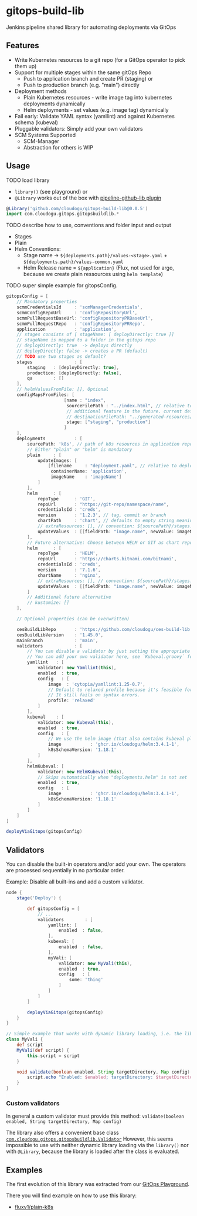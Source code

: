 # gitops-build-lib

Jenkins pipeline shared library for automating deployments via GitOps

## Features

* Write Kubernetes resources to a git repo (for a GitOps operator to pick them up)
* Support for multiple stages within the same gitOps Repo
    * Push to application branch and create PR (staging) or
    * Push to production branch (e.g. "main") directly
* Deployment methods
    * Plain Kubernetes resources - write image tag into kubernetes deployments dynamically
    * Helm deployments - set values (e.g. image tag) dynamically
* Fail early: Validate YAML syntax (yamllint) and against Kubernetes schema (kubeval)
* Pluggable validators: Simply add your own validators
* SCM Systems Supported
    * SCM-Manager
    * Abstraction for others is WIP

## Usage

TODO load library 
* `library()` (see playground) or
* `@Library` works out of the box with [pipeline-github-lib plugin](https://plugins.jenkins.io/pipeline-github-lib/)

```groovy
@Library('github.com/cloudogu/gitops-build-lib@0.0.5')
import com.cloudogu.gitops.gitopsbuildlib.*
```

TODO describe how to use, conventions and folder input and output

* Stages
* Plain
* Helm Conventions:
    * Stage name -> `${deployments.path}/values-<stage>.yaml` + `${deployments.path}/values-common.yaml`
    * Helm Release name = `${application}` (Flux, not used for argo, because we create plain ressources
      using `helm template`)

TODO super simple example for gitopsConfig.

```groovy
gitopsConfig = [
    // Mandatory properties
    scmmCredentialsId     : 'scmManagerCredentials',
    scmmConfigRepoUrl     : 'configRepositoryUrl',
    scmmPullRequestBaseUrl: 'configRepositoryPRBaseUrl',
    scmmPullRequestRepo   : 'configRepositoryPRRepo',
    application           : 'application',
    // stages consists of [ stageName: [ deployDirectly: true ]]
    // stageName is mapped to a folder in the gitops repo
    // deployDirectly: true  -> deploys directly
    // deployDirectly: false -> creates a PR (default)
    // TODO use two stages as default?
    stages                : [
        staging   : [deployDirectly: true],
        production: [deployDirectly: false],
        qa        : []
    ],
    // helmValuesFromFile: [], Optional
    configMapsFromFiles: [
                      [name : "index",
                       sourceFilePath : "../index.html", // relative to deployments.sourcePath
                       // additional feature in the future. current default folder is '../generated-resources'
                       // destinationFilePath: "../generated-resources/html/" // realtive to deployments.sourcePath
                       stage: ["staging", "production"]
                      ]
    ],
    deployments           : [
        sourcePath: 'k8s', // path of k8s resources in application repository. Default: 'k8s'
        // Either "plain" or "helm" is mandatory
        plain     : [
            updateImages: [
                [filename     : "deployment.yaml", // relative to deployments.path
                 containerName: 'application',
                 imageName    : 'imageName']
            ]
        ],
        helm      : [
            repoType      : 'GIT',
            repoUrl       : "https://git-repo/namespace/name",
            credentialsId : 'creds',
            version       : '1.2.3', // tag, commit or branch
            chartPath     : 'chart', // defaults to empty string meaning root directory of repo // TODO refactor helm class
            // extraResources: [], // convention: ${sourcePath}/stages.it} all files and folders will be copied TODO prosa text for this feature in documentation
            updateValues  : [[fieldPath: "image.name", newValue: imageName]]
        ],
        // Future alternative: Choose between HELM or GIT as chart repo
        helm      : [
            repoType      : 'HELM',
            repoUrl       : 'https://charts.bitnami.com/bitnami',
            credentialsId : 'creds',
            version       : '7.1.6',
            chartName     : 'nginx',
            // extraResources: [], // convention: ${sourcePath}/stages.it} all files and folders will be copied TODO prosa text for this feature in documentation
            updateValues  : [[fieldPath: "image.name", newValue: imageName]]
        ]
        // Additional future alternative
        // kustomize: []
    ],

    // Optional properties (can be overwritten)

    cesBuildLibRepo       : 'https://github.com/cloudogu/ces-build-lib',
    cesBuildLibVersion    : '1.45.0',
    mainBranch            : 'main',
    validators            : [
        // You can disable a validator by just setting the appropriate "enabled" propery to false
        // You can add your own validator here, see `Kubeval.groovy` for an example
        yamllint   : [
            validator: new Yamllint(this),
            enabled  : true,
            config   : [
                image  : 'cytopia/yamllint:1.25-0.7',
                // Default to relaxed profile because it's feasible for mere mortalYAML programmers.
                // It still fails on syntax errors.
                profile: 'relaxed'
            ]
        ],
        kubeval    : [
            validator: new Kubeval(this),
            enabled  : true,
            config   : [
                // We use the helm image (that also contains kubeval plugin) to speed up builds by allowing to reuse image
                image           : 'ghcr.io/cloudogu/helm:3.4.1-1',
                k8sSchemaVersion: '1.18.1'
            ]
        ],
        helmKubeval: [
            validator: new HelmKubeval(this),
            // Skips automatically when "deployments.helm" is not set
            enabled  : true,
            config   : [
                image           : 'ghcr.io/cloudogu/helm:3.4.1-1',
                k8sSchemaVersion: '1.18.1'
            ]
        ]
    ]
]

deployViaGitops(gitopsConfig)
```

## Validators

You can disable the built-in operators and/or add your own.
The operators are processed sequentially in no particular order.

Example: Disable all built-ins and add a custom validator.

```groovy
node {
    stage('Deploy') {

        def gitopsConfig = [
            // ...
            validators        : [
                yamllint: [
                    enabled  : false,
                ],
                kubeval: [ 
                    enabled  : false,
                ],
                myVali: [
                    validator: new MyVali(this),
                    enabled  : true,
                    config   : [
                        some: 'thing'
                    ]
                ]
            ]
        ]

        deployViaGitops(gitopsConfig)
    }
}

// Simple example that works with dynamic library loading, i.e. the library() step
class MyVali {
    def script
    MyVali(def script) {
        this.script = script
    }

    void validate(boolean enabled, String targetDirectory, Map config) {
        script.echo "Enabled: $enabled; targetDirectory: $targetDirectory; config: $config"
    }
}
```

### Custom validators

In general a custom validator must provide this method: `validate(boolean enabled, String targetDirectory, Map config)`

The library also offers a convenient base class [`com.cloudogu.gitops.gitopsbuildlib.Validator`](src/com/cloudogu/gitopsbuildlib/Validator.groovy)
However, this seems impossible to use with neither dynamic library loading via the `library()` nor with `@Library`, 
because the library is loaded after the class is evaluated. 


## Examples

The first evolution of this library was extracted from
our [GitOps Playground](https://github.com/cloudogu/k8s-gitops-playground).

There you will find example on how to use this library:

* [fluxv1/plain-k8s](https://github.com/cloudogu/k8s-gitops-playground/blob/main/applications/petclinic/fluxv1/plain-k8s/Jenkinsfile) 

